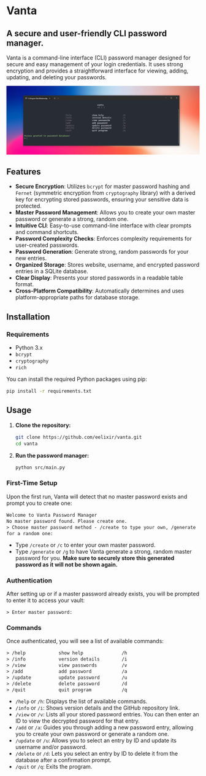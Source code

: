 # Vanta

## A secure and user-friendly CLI password manager.

Vanta is a command-line interface (CLI) password manager designed for secure and easy management of your login credentials. It uses strong encryption and provides a straightforward interface for viewing, adding, updating, and deleting your passwords.

![Screenshot of a Vanta](./.github/assets/screenshot-1.png)

## Features

* **Secure Encryption**: Utilizes `bcrypt` for master password hashing and `Fernet` (symmetric encryption from `cryptography` library) with a derived key for encrypting stored passwords, ensuring your sensitive data is protected.
* **Master Password Management**: Allows you to create your own master password or generate a strong, random one.
* **Intuitive CLI**: Easy-to-use command-line interface with clear prompts and command shortcuts.
* **Password Complexity Checks**: Enforces complexity requirements for user-created passwords.
* **Password Generation**: Generate strong, random passwords for your new entries.
* **Organized Storage**: Stores website, username, and encrypted password entries in a SQLite database.
* **Clear Display**: Presents your stored passwords in a readable table format.
* **Cross-Platform Compatibility**: Automatically determines and uses platform-appropriate paths for database storage.


## Installation

### Requirements

* Python 3.x
* `bcrypt`
* `cryptography`
* `rich`

You can install the required Python packages using pip:

```bash
pip install -r requirements.txt
````

## Usage

1.  **Clone the repository:**

    ```bash
    git clone https://github.com/eelixir/vanta.git
    cd vanta
    ```

2.  **Run the password manager:**

    ```bash
    python src/main.py
    ```

### First-Time Setup

Upon the first run, Vanta will detect that no master password exists and prompt you to create one:

```
Welcome to Vanta Password Manager
No master password found. Please create one.
> Choose master password method - /create to type your own, /generate for a random one:
```

  * Type `/create` or `/c` to enter your own master password.
  * Type `/generate` or `/g` to have Vanta generate a strong, random master password for you. **Make sure to securely store this generated password as it will not be shown again.**

### Authentication

After setting up or if a master password already exists, you will be prompted to enter it to access your vault:

```
> Enter master password:
```

### Commands

Once authenticated, you will see a list of available commands:

```
> /help            show help              /h
> /info            version details        /i
> /view            view passwords         /v
> /add             add password           /a
> /update          update password        /u
> /delete          delete password        /d
> /quit            quit program           /q
```

  * `/help` or `/h`: Displays the list of available commands.
  * `/info` or `/i`: Shows version details and the GitHub repository link.
  * `/view` or `/v`: Lists all your stored password entries. You can then enter an ID to view the decrypted password for that entry.
  * `/add` or `/a`: Guides you through adding a new password entry, allowing you to create your own password or generate a random one.
  * `/update` or `/u`: Allows you to select an entry by ID and update its username and/or password.
  * `/delete` or `/d`: Lets you select an entry by ID to delete it from the database after a confirmation prompt.
  * `/quit` or `/q`: Exits the program.
